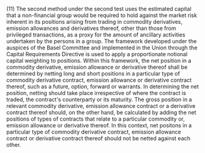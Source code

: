 (11) The second method under the second test uses the estimated capital that a non-financial group would be required to hold against the market risk inherent in its positions arising from trading in commodity derivatives, emission allowances and derivatives thereof, other than those from privileged transactions, as a proxy for the amount of ancillary activities undertaken by the persons in a group. The framework developed under the auspices of the Basel Committee and implemented in the Union through the Capital Requirements Directive is used to apply a proportionate notional capital weighting to positions. Within this framework, the net position in a commodity derivative, emission allowance or derivative thereof shall be determined by netting long and short positions in a particular type of commodity derivative contract, emission allowance or derivative contract thereof, such as a future, option, forward or warrants. In determining the net position, netting should take place irrespective of where the contract is traded, the contract's counterparty or its maturity. The gross position in a relevant commodity derivative, emission allowance contract or a derivative contract thereof should, on the other hand, be calculated by adding the net positions of types of contracts that relate to a particular commodity or, emission allowance or derivative thereof. In this context, net positons in a particular type of commodity derivative contract, emission allowance contract or derivative contract thereof should not be netted against each other.